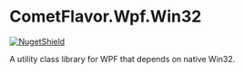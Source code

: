 # CometFlavor.Wpf.Win32

[![NugetShield]][NugetPackage]

[NugetPackage]: https://www.nuget.org/packages/CometFlavor.Wpf.Win32
[NugetShield]: https://img.shields.io/nuget/v/CometFlavor.Wpf.Win32

A utility class library for WPF that depends on native Win32.
